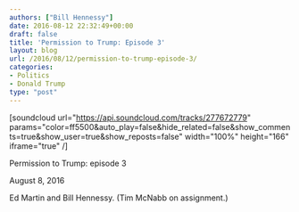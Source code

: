 ```yaml
---
authors: ["Bill Hennessy"]
date: 2016-08-12 22:32:49+00:00
draft: false
title: 'Permission to Trump: Episode 3'
layout: blog
url: /2016/08/12/permission-to-trump-episode-3/
categories:
- Politics
- Donald Trump
type: "post"
---
```


[soundcloud url="https://api.soundcloud.com/tracks/277672779" params="color=ff5500&auto_play=false&hide_related=false&show_comments=true&show_user=true&show_reposts=false" width="100%" height="166" iframe="true" /]

Permission to Trump: episode 3

August 8, 2016

Ed Martin and Bill Hennessy. (Tim McNabb on assignment.)
